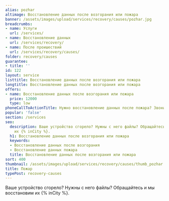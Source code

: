 ```yaml
---
alias: pozhar
altimage: Восстановление данных после возгорания или пожара
banner: /assets/images/upload/services/recovery/causes/pozhar.jpg
breadcrumbs:
- name: Услуги
  url: /services/
- name: Восстановление данных
  url: /services/recovery/
- name: После проишествий
  url: /services/recovery/causes/
folder: recovery/causes
guarantee:
- title: ''
id: 122
layout: service
listtitle: Восстановление данных после возгорания или пожара
longtitle: Восстановление данных после возгорания или пожара
offers:
- name: Восстановление данных после возгорания или пожара
  price: 12000
  type: low
phoneCallToActionTitle: Нужно восстановление данных после пожара? Звоните!
popular: 'false'
section: /services
seo:
  description: Ваше устройство сгорело? Нужны с него файлы? Обращайтесь и мы восстановим
    их {% inCity %}.
  h1: Восстановление данных после возгорания или пожара
  keywords:
  - Восстановление данных после возгорания
  - Восстановление данных пожара
  title: Восстановление данных после возгорания или пожара
sort: 400
thumbnail: /assets/images/upload/services/recovery/causes/thumb_pozhar.jpg
title: Пожар
typePost: recovery-causes
---
```

Ваше устройство сгорело? Нужны с него файлы? Обращайтесь и мы восстановим их {% inCity %}.